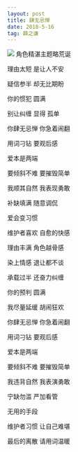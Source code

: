 ```yaml
---
layout: post
title: 肆无忌惮
date: 2018-5-16  
tag: 薛之谦
---
```

![](/posts/image/123.jpg)
角色精湛主题略荒诞

理由太短 是让人不安

疑信参半 却无比期盼

你的惯犯 圆满

别让纠缠 显得 孤单

你肆无忌惮 你急着闹翻

用词刁钻 要观后感

爱本是两端

要倾斜不难 要摧毁简单

我顺其自然 我表现勇敢

补缺填满 随意调侃

爱会变习惯

维护者喜欢 自愈的快感

理由丰满 角色越骨感

染上情感 退让都不谈

承载过半 还奋力纠缠

你的预判 圆满

我尽量延缓 胡闹狂欢

你肆无忌惮 你急着闹翻

用词刁钻 要观后感

爱本是两端

要倾斜不难 要摧毁简单

我违背自然 我表演勇敢

宁缺勿滥 严加看管

无用的手段

维护者习惯 让自己难堪

最后的离散 请用词温暖　　

